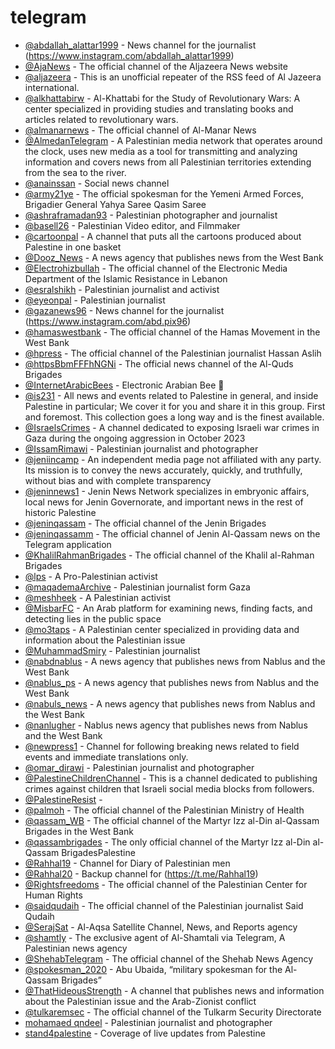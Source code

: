 # telegram


- [@abdallah_alattar1999](https://t.me/abdallah_alattar1999) - News channel for the journalist (https://www.instagram.com/abdallah_alattar1999)
- [@AjaNews](https://t.me/AjaNews) - The official channel of the Aljazeera News website
- [@aljazeera](https://squeet.me/profile/aljazeera) - This is an unofficial repeater of the RSS feed of Al Jazeera international.
- [@alkhattabirw](https://t.me/alkhattabirw) - Al-Khattabi for the Study of Revolutionary Wars: A center specialized in providing studies and translating books and articles related to revolutionary wars.
- [@almanarnews](https://t.me/almanarnews) - The official channel of Al-Manar News
- [@AlmedanTelegram](https://t.me/AlmedanTelegram) - A Palestinian media network that operates around the clock, uses new media as a tool for transmitting and analyzing information and covers news from all Palestinian territories extending from the sea to the river.
- [@anainssan](https://t.me/anainssan) - Social news channel
- [@army21ye](https://t.me/army21ye) - The official spokesman for the Yemeni Armed Forces, Brigadier General Yahya Saree Qasim Saree
- [@ashraframadan93](https://t.me/ashraframadan93) - Palestinian photographer and journalist
- [@basell26](https://t.me/basell26) - Palestinian Video editor, and Filmmaker
- [@cartoonpal](https://t.me/cartoonpal) - A channel that puts all the cartoons produced about Palestine in one basket
- [@Dooz_News](https://t.me/Dooz_News) - A news agency that publishes news from the West Bank
- [@Electrohizbullah](https://t.me/Electrohizbullah) - The official channel of the Electronic Media Department of the Islamic Resistance in Lebanon
- [@esralshikh](https://t.me/esralshikh) - Palestinian journalist and activist
- [@eyeonpal](https://t.me/eyeonpal) - Palestinian journalist
- [@gazanews96](https://t.me/gazanews96) - News channel for the journalist (https://www.instagram.com/abd.pix96)
- [@hamaswestbank](https://t.me/hamaswestbank) - The official channel of the Hamas Movement in the West Bank
- [@hpress](https://t.me/hpress) - The official channel of the Palestinian journalist Hassan Aslih
- [@httpsBbmFFFhNGNi](https://t.me/httpsBbmFFFhNGNi) - The official news channel of the Al-Quds Brigades
- [@InternetArabicBees](https://t.me/+r2FpThCgeQ9hMjE8) - Electronic Arabian Bee 🐝
- [@is231](https://t.me/is231) - All news and events related to Palestine in general, and inside Palestine in particular; We cover it for you and share it in this group. First and foremost. This collection goes a long way and is the finest available.
- [@IsraelsCrimes](https://t.me/IsraelsCrimes) - A channel dedicated to exposing Israeli war crimes in Gaza during the ongoing aggression in October 2023
- [@IssamRimawi](https://t.me/IssamRimawi) - Palestinian journalist and photographer
- [@jeniincamp](https://t.me/jeniincamp) - An independent media page not affiliated with any party. Its mission is to convey the news accurately, quickly, and truthfully, without bias and with complete transparency
- [@jeninnews1](https://t.me/jeninnews1) - Jenin News Network specializes in embryonic affairs, local news for Jenin Governorate, and important news in the rest of historic Palestine
- [@jeninqassam](https://t.me/jeninqassam) - The official channel of the Jenin Brigades
- [@jeninqassamm](https://t.me/jeninqassamm) - The official channel of Jenin Al-Qassam news on the Telegram application
- [@KhalilRahmanBrigades](https://t.me/KhalilRahmanBrigades) - The official channel of the Khalil al-Rahman Brigades
- [@lps](https://masto.1146.nohost.me/@lps) - A Pro-Palestinian activist
- [@maqademaArchive](https://t.me/maqademaArchive) - Palestinian journalist form Gaza
- [@meshheek](https://t.me/meshheek) - A Palestinian activist
- [@MisbarFC](https://t.me/MisbarFC) - An Arab platform for examining news, finding facts, and detecting lies in the public space
- [@mo3taps](https://t.me/mo3taps) - A Palestinian center specialized in providing data and information about the Palestinian issue
- [@MuhammadSmiry](https://t.me/MuhammadSmiry) - Palestinian journalist
- [@nabdnablus](https://t.me/nabdnablus) - A news agency that publishes news from Nablus and the West Bank
- [@nablus_ps](https://t.me/nablus_ps) - A news agency that publishes news from Nablus and the West Bank
- [@nabuls_news](https://t.me/nabuls_news) - A news agency that publishes news from Nablus and the West Bank
- [@nanlugher](https://t.me/nanlugher) - Nablus news agency that publishes news from Nablus and the West Bank
- [@newpress1](https://t.me/newpress1) - Channel for following breaking news related to field events and immediate translations only.
- [@omar_dirawi](https://t.me/omar_dirawi) - Palestinian journalist and photographer
- [@PalestineChildrenChannel](https://t.me/PalestineChildrenChannel) - This is a channel dedicated to publishing crimes against children that Israeli social media blocks from followers.
- [@PalestineResist](https://t.me/PalestineResist) -
- [@palmoh](https://t.me/palmoh) - The official channel of the Palestinian Ministry of Health
- [@qassam_WB](https://t.me/qassam_WB) - The official channel of the Martyr Izz al-Din al-Qassam Brigades in the West Bank
- [@qassambrigades](https://t.me/qassambrigades) - The only official channel of the Martyr Izz al-Din al-Qassam BrigadesPalestine
- [@Rahhal19](https://t.me/Rahhal19) - Channel for Diary of Palestinian men
- [@Rahhal20](https://t.me/Rahhal20) - Backup channel for (https://t.me/Rahhal19)
- [@Rightsfreedoms](https://t.me/Rightsfreedoms) - The official channel of the Palestinian Center for Human Rights
- [@saidqudaih](https://t.me/saidqudaih) - The official channel of the Palestinian journalist Said Qudaih
- [@SerajSat](https://t.me/SerajSat) - Al-Aqsa Satellite Channel, News, and Reports agency
- [@shamtly](https://t.me/shamtly) - The exclusive agent of Al-Shamtali via Telegram, A Palestinian news agency
- [@ShehabTelegram](https://t.me/ShehabTelegram) - The official channel of the Shehab News Agency
- [@spokesman_2020](https://t.me/spokesman_2020) - Abu Ubaida, “military spokesman for the Al-Qassam Brigades”
- [@ThatHideousStrength](https://t.me/ThatHideousStrength) - A channel that publishes news and information about the Palestinian issue and the Arab-Zionist conflict
- [@tulkaremsec](https://t.me/tulkaremsec) - The official channel of the Tulkarm Security Directorate
- [mohamaed qndeel](https://t.me/Qandeel05603250031) - Palestinian journalist and photographer
- [stand4palestine](https://t.me/stand4palestine) - Coverage of live updates from Palestine
